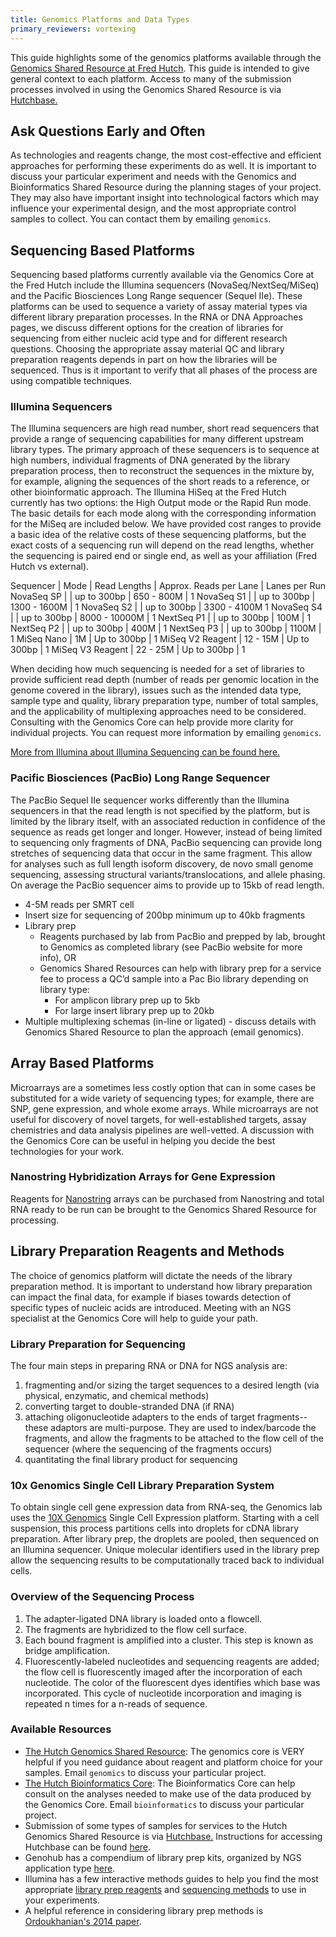 ```yaml
---
title: Genomics Platforms and Data Types
primary_reviewers: vortexing
---
```


This guide highlights some of the genomics platforms available through the [Genomics Shared Resource at Fred Hutch](https://www.fredhutch.org/en/research/shared-resources/core-facilities/genomics-bioinformatics.html).  This guide is intended to give general context to each platform.  Access to many of the submission processes involved in using the Genomics Shared Resource is via [Hutchbase.](https://hutchbase.fhcrc.org/base2/)

## Ask Questions Early and Often

As technologies and reagents change, the most cost-effective and efficient approaches for performing these experiments do as well.  It is important to discuss your particular experiment and needs with the Genomics and Bioinformatics Shared Resource during the planning stages of your project.  They may also have important insight into technological factors which may influence your experimental design, and the most appropriate control samples to collect. You can contact them by emailing `genomics`.  

## Sequencing Based Platforms
Sequencing based platforms currently available via the Genomics Core at the Fred Hutch include the Illumina sequencers (NovaSeq/NextSeq/MiSeq) and the Pacific Biosciences Long Range sequencer (Sequel IIe).  These platforms can be used to sequence a variety of assay material types via different library preparation processes. In the RNA or DNA Approaches pages, we discuss different options for the creation of libraries for sequencing from either nucleic acid type and for different research questions.  Choosing the appropriate assay material QC and library preparation reagents depends in part on how the libraries will be sequenced.  Thus is it important to verify that all phases of the process are using compatible techniques.  

### Illumina Sequencers
The Illumina sequencers are high read number, short read sequencers that provide a range of sequencing capabilities for many different upstream library types. The primary approach of these sequencers is to sequence at high numbers, individual fragments of DNA generated by the library preparation process, then to reconstruct the sequences in the mixture by, for example, aligning the sequences of the short reads to a reference, or other bioinformatic approach. The Illumina HiSeq at the Fred Hutch currently has two options:  the High Output mode or the Rapid Run mode.  The basic details for each mode along with the corresponding information for the MiSeq are included below.  We have provided cost ranges to provide a basic idea of the relative costs of these sequencing platforms, but the exact costs of a sequencing run will depend on the read lengths, whether the sequencing is paired end or single end, as well as your affiliation (Fred Hutch vs external).



Sequencer | Mode | Read Lengths | Approx. Reads per Lane | Lanes per Run
NovaSeq	SP | | up to 300bp | 650 - 800M | 1
NovaSeq	S1 | | up to 300bp | 1300 - 1600M	 | 1
NovaSeq	S2 | | up to 300bp | 3300 - 4100M	  1
NovaSeq	S4 | | up to 300bp | 8000 - 10000M	| 1
NextSeq	P1 | | up to 300bp | 100M	| 1
NextSeq	P2 | | up to 300bp | 400M	 | 1
NextSeq	P3 | | up to 300bp | 1100M	 | 1
MiSeq	Nano | 1M | Up to 300bp | 1
MiSeq	V2 Reagent | 12 - 15M | Up to 300bp | 1
MiSeq	V3 Reagent | 22 - 25M | Up to 300bp | 1


When deciding how much sequencing is needed for a set of libraries to provide sufficient read depth (number of reads per genomic location in the genome covered in the library), issues such as the intended data type, sample type and quality, library preparation type, number of total samples, and the applicability of multiplexing approaches need to be considered.  Consulting with the Genomics Core can help provide more clarity for individual projects. You can request more information by emailing `genomics`.   

[More from Illumina about Illumina Sequencing can be found here.](https://www.illumina.com/techniques/sequencing.html)

### Pacific Biosciences (PacBio) Long Range Sequencer

The PacBio Sequel IIe sequencer works differently than the Illumina sequencers in that the read length is not specified by the platform, but is limited by the library itself, with an associated reduction in confidence of the sequence as reads get longer and longer. However, instead of being limited to sequencing only fragments of DNA, PacBio sequencing can provide long stretches of sequencing data that occur in the same fragment. This allow for analyses such as full length isoform discovery, de novo small genome sequencing, assessing structural variants/translocations, and allele phasing. On average the PacBio sequencer aims to provide up to 15kb of read length.

- 4-5M reads per SMRT cell
- Insert size for sequencing of 200bp minimum up to 40kb fragments
- Library prep
  - Reagents purchased by lab from PacBio and prepped by lab, brought to Genomics as completed library (see PacBio website for more info), OR
  - Genomics Shared Resources can help with library prep for a service fee to process a QC’d sample into a Pac Bio library depending on library type:
    - For amplicon library prep up to 5kb
    - For large insert library prep up to 20kb
- Multiple multiplexing schemas (in-line or ligated) - discuss details with Genomics Shared Resource to plan the approach (email genomics).

## Array Based Platforms
 Microarrays are a sometimes less costly option that can in some cases be substituted for a wide variety of sequencing types; for example, there are SNP, gene expression, and whole exome arrays. While microarrays are not useful for discovery of novel targets, for well-established targets, assay chemistries and data analysis pipelines are well-vetted.  A discussion with the Genomics Core can be useful in helping you decide the best technologies for your work.



### Nanostring Hybridization Arrays for Gene Expression
Reagents for [Nanostring](https://www.nanostring.com) arrays can be purchased from Nanostring and total RNA ready to be run can be brought to the Genomics Shared Resource for processing.  


## Library Preparation Reagents and Methods
The choice of genomics platform will dictate the needs of the library preparation method.  It is important to understand how library preparation can impact the final data, for example if biases towards detection of specific types of nucleic acids are introduced.  Meeting with an NGS specialist at the Genomics Core will help to guide your path.  

### Library Preparation for Sequencing
The four main steps in preparing RNA or DNA for NGS analysis are:

1. fragmenting and/or sizing the target sequences to a desired length (via physical, enzymatic, and chemical methods)
2. converting target to double-stranded DNA (if RNA)
3. attaching oligonucleotide adapters to the ends of target fragments--these adaptors are multi-purpose. They are used to index/barcode the fragments, and allow the fragments to be attached to the flow cell of the sequencer (where the sequencing of the fragments occurs)
4. quantitating the final library product for sequencing

### 10x Genomics Single Cell Library Preparation System
To obtain single cell gene expression data from RNA-seq, the Genomics lab uses the [10X Genomics](https://www.10xgenomics.com) Single Cell Expression platform.  Starting with a cell suspension, this process partitions cells into droplets for cDNA library preparation.  After library prep, the droplets are pooled, then sequenced on an Illumina sequencer. Unique molecular identifiers used in the library prep allow the sequencing results to be computationally traced back to individual cells.


### Overview of the Sequencing Process
1. The adapter-ligated DNA library is loaded onto a flowcell.
2. The fragments are hybridized to the flow cell surface.
3. Each bound fragment is amplified into a cluster. This step is known as bridge amplification.
4. Fluorescently-labeled nucleotides and sequencing reagents are added; the flow cell is fluorescently imaged after the incorporation of each nucleotide. The color of the fluorescent dyes identifies which base was incorporated. This cycle of nucleotide incorporation and imaging is repeated n times for a n-reads of sequence.


### Available Resources
- [The Hutch Genomics Shared Resource](https://www.fredhutch.org/en/research/shared-resources/core-facilities/genomics-bioinformatics/genomics-services.html):
The genomics core is VERY helpful if you need guidance about reagent and platform choice for your samples.  Email `genomics` to discuss your particular project.  
- [The Hutch Bioinformatics Core](https://www.fredhutch.org/en/research/shared-resources/core-facilities/genomics-bioinformatics/bioinformatics-services.html): The Bioinformatics Core can help consult on the analyses needed to make use of the data produced by the Genomics Core. Email `bioinformatics` to discuss your particular project.
- Submission of some types of samples for services to the Hutch Genomics Shared Resource is via [Hutchbase.](https://hutchbase.fhcrc.org/base2/) Instructions for accessing Hutchbase can be found [here](https://www.fredhutch.org/content/dam/www/shared-resources/gb/HutchBASE.pdf).
- Genohub has a compendium of library prep kits, organized by NGS application type [here](https://genohub.com/ngs-library-preparation-kit-guide/).
- Illumina has a few interactive methods guides to help you find the most appropriate [library prep reagents](https://www.illumina.com/techniques/sequencing/ngs-library-prep.html) and [sequencing methods](https://www.illumina.com/science/sequencing-method-explorer.html) to use in your experiments.
- A helpful reference in considering library prep methods is [Ordoukhanian's 2014 paper](https://www.ncbi.nlm.nih.gov/pmc/articles/PMC4351865/).
